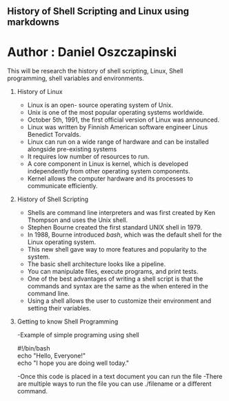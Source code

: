 ## History of Shell Scripting and Linux using markdowns
# Author : Daniel Oszczapinski
 This will be research the history of shell scripting, Linux, Shell programming, shell variables and environments.

1. History of Linux
    - Linux is an open- source operating system of Unix.
    - Unix is one of the most popular operating systems worldwide.  
    - October 5th, 1991, the first official version of Linux was announced.
    - Linux was written by Finnish American software engineer Linus Benedict Torvalds.
    - Linux can run on a wide range of hardware and can be installed alongside pre-existing systems
    - It requires low number of resources to run. 
    - A core component in Linux is kernel, which is developed independently from other operating system components.
    - Kernel allows the computer hardware and its processes to communicate efficiently. 

2. History of Shell Scripting
    - Shells are command line interpreters and was first created by Ken Thompson and uses the Unix shell.
    - Stephen Bourne created the first standard UNIX shell in 1979.
    - In 1988, Bourne introduced *bash*, which was the default shell for the Linux operating system.
    - This new shell gave way to more features and popularity to the system. 
    - The basic shell architecture looks like a pipeline.
    - You can manipulate files, execute programs, and print tests.
    - One of the best advantages of writing a shell script is that the commands and syntax are the same as the when entered in the command line.
    - Using a shell allows the user to customize their environment and setting their variables. 
    
3. Getting to know Shell Programming

    -Example of simple programing using shell  

    #!/bin/bash  
    echo "Hello, Everyone!"  
    echo "I hope you are doing well today."  
    
    -Once this code is placed in a text document you can run the file
    -There are multiple ways to run the file you can use ./filename or a different command.